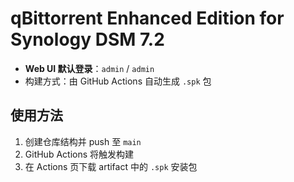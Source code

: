 # qBittorrent Enhanced Edition for Synology DSM 7.2

- **Web UI 默认登录**：`admin` / `admin`
- 构建方式：由 GitHub Actions 自动生成 `.spk` 包

## 使用方法

1. 创建仓库结构并 push 至 `main`
2. GitHub Actions 将触发构建
3. 在 Actions 页下载 artifact 中的 `.spk` 安装包
